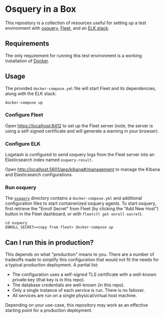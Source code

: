 # Osquery in a Box

This repository is a collection of resources useful for setting up a test environment with [osquery](https://github.com/osquery/osquery), [Fleet](https://github.com/kolide/fleet), and an [ELK stack](https://github.com/elastic).

## Requirements

The only requirement for running this test environment is a working installation of [Docker](https://www.docker.com/products/docker-desktop).

## Usage

The provided `docker-compose.yml` file will start Fleet and its dependencies, along with the ELK stack:

``` shell
docker-compose up
```

### Configure Fleet

Open [https://localhost:8412](https://localhost:8412) to set up the Fleet server (note, the server is using a self-signed certificate and will generate a warning in your browser).

### Configure ELK

Logstash is configured to send osquery logs from the Fleet server into an Elasticsearch index named `osquery-result`.

Open [http://localhost:5601/app/kibana#/management](http://localhost:5601/app/kibana#/management) to manage the Kibana and Elasticsearch configurations.

### Run osquery

The [`osquery`](./osquery) directory contains a `docker-compose.yml` and additional configuration files to start containerized osquery agents. To start osquery, first retrieve the "Enroll Secret" from Fleet (by clicking the "Add New Host") button in the Fleet dashboard, or with `fleetctl get enroll-secret`).

``` shell
cd osquery
ENROLL_SECRET=<copy from fleet> docker-compose up
```

## Can I run this in production?

This depends on what "production" means to you. There are a number of tradeoffs
made to simplify this configuration that would not fit the needs for a typical
production deployment. A partial list:

- The configuration uses a self-signed TLS certificate with a well-known private
  key (that key is in this repo).
- The database credentials are well-known (in this repo).
- Only a single instance of each service is run. There is no failover.
- All services are run on a single physical/virtual host machine.

Depending on your use-case, this repository may work as an effective starting
point for a production deployment.
